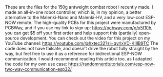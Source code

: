 These are the files for the 150g antweight combat robot I recently made. I made an all-in-one robot controller, which is, in my opinion, a better alternative to the Malenki-Nano and Malenki-HV, and a very low-cost ESP-NOW remote. The high-quality PCBs for this project were manufactured by PCBWay, and if you use my link to sign up: https://pcbway.com/g/x5f10h, you can get $5 off your first order and help support this (partially) open-source development. You can check out the video for this project on my YouTube channel: https://youtube.com/@hxtec32?si=qvrlxVD-KIIIB9TC
The code does not have failsafe, and doesn't drive the robot fully straight by the way, but feel free to use it as a reference for bidirectional ESP-NOW communication. I would recommend reading this article too, as I adapted the code for my own use case: https://randomnerdtutorials.com/esp-now-two-way-communication-esp32/
